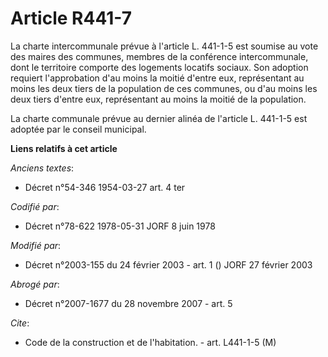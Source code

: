 # Article R441-7

La charte intercommunale prévue à l'article L. 441-1-5 est soumise au vote des maires des communes, membres de la conférence
intercommunale, dont le territoire comporte des logements locatifs sociaux. Son adoption requiert l'approbation d'au moins la
moitié d'entre eux, représentant au moins les deux tiers de la population de ces communes, ou d'au moins les deux tiers
d'entre eux, représentant au moins la moitié de la population.

La charte communale prévue au dernier alinéa de l'article L. 441-1-5 est adoptée par le conseil municipal.

**Liens relatifs à cet article**

_Anciens textes_:

  - Décret n°54-346 1954-03-27 art. 4 ter

_Codifié par_:

  - Décret n°78-622 1978-05-31 JORF 8 juin 1978

_Modifié par_:

  - Décret n°2003-155 du 24 février 2003 - art. 1 () JORF 27 février 2003

_Abrogé par_:

  - Décret n°2007-1677 du 28 novembre 2007 - art. 5

_Cite_:

  - Code de la construction et de l'habitation. - art. L441-1-5 (M)
